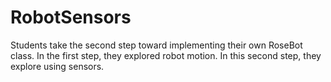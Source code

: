 # RobotSensors
Students take the second step toward implementing their own RoseBot class.
In the first step, they explored robot motion.
In this second step, they explore using sensors.
